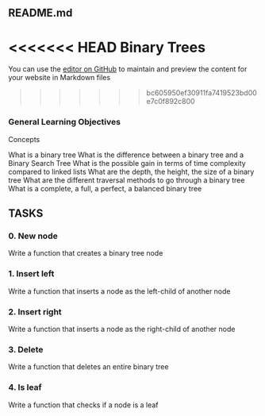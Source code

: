 ## README.md

<<<<<<< HEAD
Binary Trees
=======
You can use the [editor on GitHub](https://github.com/s-macias/binary_trees/edit/master/README.md) to maintain and preview the content for your website in Markdown files
>>>>>>> bc605950ef30911fa7419523bd00e7c0f892c800

### General Learning Objectives

Concepts

What is a binary tree
What is the difference between a binary tree and a Binary Search Tree
What is the possible gain in terms of time complexity compared to linked lists
What are the depth, the height, the size of a binary tree
What are the different traversal methods to go through a binary tree
What is a complete, a full, a perfect, a balanced binary tree



## TASKS

### 0. New node
Write a function that creates a binary tree node

### 1. Insert left
Write a function that inserts a node as the left-child of another node

### 2. Insert right
Write a function that inserts a node as the right-child of another node

### 3. Delete
Write a function that deletes an entire binary tree

### 4. Is leaf
Write a function that checks if a node is a leaf
